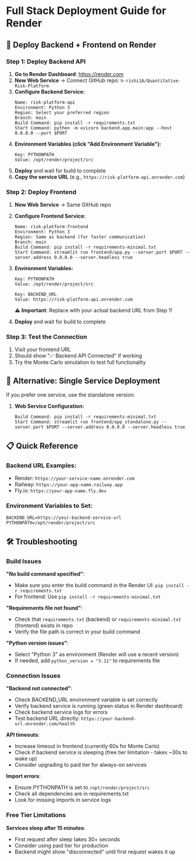 # Full Stack Deployment Guide for Render

## 🚀 Deploy Backend + Frontend on Render

### Step 1: Deploy Backend API

1. **Go to Render Dashboard**: https://render.com
2. **New Web Service** → Connect GitHub repo: `h-rishi16/Quantitative-Risk-Platform`
3. **Configure Backend Service:**
   ```
   Name: risk-platform-api
   Environment: Python 3
   Region: Select your preferred region
   Branch: main
   Build Command: pip install -r requirements.txt
   Start Command: python -m uvicorn backend.app.main:app --host 0.0.0.0 --port $PORT
   ```
4. **Environment Variables (click "Add Environment Variable"):**
   ```
   Key: PYTHONPATH
   Value: /opt/render/project/src
   ```
5. **Deploy** and wait for build to complete
6. **Copy the service URL** (e.g., `https://risk-platform-api.onrender.com`)

### Step 2: Deploy Frontend

1. **New Web Service** → Same GitHub repo
2. **Configure Frontend Service:**
   ```
   Name: risk-platform-frontend  
   Environment: Python 3
   Region: Same as backend (for faster communication)
   Branch: main
   Build Command: pip install -r requirements-minimal.txt
   Start Command: streamlit run frontend/app.py --server.port $PORT --server.address 0.0.0.0 --server.headless true
   ```
3. **Environment Variables:**
   ```
   Key: PYTHONPATH
   Value: /opt/render/project/src
   
   Key: BACKEND_URL
   Value: https://risk-platform-api.onrender.com
   ```
   ⚠️ **Important**: Replace with your actual backend URL from Step 1!

4. **Deploy** and wait for build to complete

### Step 3: Test the Connection

1. Visit your frontend URL
2. Should show "✅ Backend API Connected" if working
3. Try the Monte Carlo simulation to test full functionality

## 🎯 Alternative: Single Service Deployment

If you prefer one service, use the standalone version:

1. **Web Service Configuration:**
   ```
   Build Command: pip install -r requirements-minimal.txt
   Start Command: streamlit run frontend/app_standalone.py --server.port $PORT --server.address 0.0.0.0 --server.headless true
   ```

## 📋 Quick Reference

### Backend URL Examples:
- Render: `https://your-service-name.onrender.com`  
- Railway: `https://your-app-name.railway.app`
- Fly.io: `https://your-app-name.fly.dev`

### Environment Variables to Set:
```
BACKEND_URL=https://your-backend-service-url
PYTHONPATH=/opt/render/project/src
```

## 🛠️ Troubleshooting

### Build Issues

**"No build command specified"**:
- Make sure you enter the build command in the Render UI: `pip install -r requirements.txt`
- For frontend: Use `pip install -r requirements-minimal.txt`

**"Requirements file not found"**:
- Check that `requirements.txt` (backend) or `requirements-minimal.txt` (frontend) exists in repo
- Verify the file path is correct in your build command

**"Python version issues"**:
- Select "Python 3" as environment (Render will use a recent version)
- If needed, add `python_version = "3.11"` to requirements file

### Connection Issues

**"Backend not connected"**:
- Check BACKEND_URL environment variable is set correctly
- Verify backend service is running (green status in Render dashboard)
- Check backend service logs for errors
- Test backend URL directly: `https://your-backend-url.onrender.com/health`

**API timeouts**:
- Increase timeout in frontend (currently 60s for Monte Carlo)
- Check if backend service is sleeping (free tier limitation - takes ~30s to wake up)
- Consider upgrading to paid tier for always-on services

**Import errors**:
- Ensure PYTHONPATH is set to `/opt/render/project/src`
- Check all dependencies are in requirements.txt
- Look for missing imports in service logs

### Free Tier Limitations

**Services sleep after 15 minutes**:
- First request after sleep takes 30+ seconds
- Consider using paid tier for production
- Backend might show "disconnected" until first request wakes it up